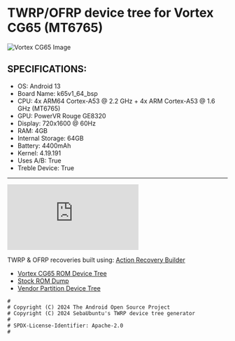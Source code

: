 # TWRP/OFRP device tree for Vortex CG65 (MT6765)

![Vortex CG65 Image](https://standupwireless.com/wp-content/uploads/CG65.png)

## SPECIFICATIONS:

- OS: Android 13
- Board Name: k65v1_64_bsp
- CPU: 4x ARM64 Cortex-A53 @ 2.2 GHz + 4x ARM Cortex-A53 @ 1.6 GHz (MT6765)
- GPU: PowerVR Rouge GE8320
- Display: 720x1600 @ 60Hz
- RAM: 4GB
- Internal Storage: 64GB
- Battery: 4400mAh
- Kernel: 4.19.191
- Uses A/B: True
- Treble Device: True

---

![TeamWin Logo](https://xdaforums.com/proxy.php?image=http%3A%2F%2Fi.imgur.com%2FetLFwha.png&hash=ed22c53199f56ab0d68a72e710bd68b9)

TWRP & OFRP recoveries built using: [Action Recovery Builder](https://github.com/1ndevelopment/Action-Recovery-Builder)

- [Vortex CG65 ROM Device Tree](https://github.com/1ndev-ui/ROM_CG65_device_tree)
- [Stock ROM Dump](https://github.com/1ndev-ui/dump_vortex_cg65)
- [Vendor Partition Device Tree](https://github.com/1ndev-ui/vendor_vortex_CG65)

```
#
# Copyright (C) 2024 The Android Open Source Project
# Copyright (C) 2024 SebaUbuntu's TWRP device tree generator
#
# SPDX-License-Identifier: Apache-2.0
#
```